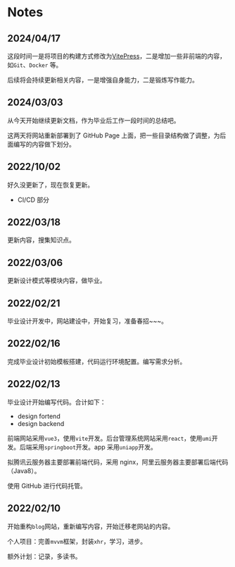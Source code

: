 # Notes

## 2024/04/17

这段时间一是将项目的构建方式修改为[VitePress](https://vitepress.dev/zh/)，二是增加一些非前端的内容，如`Git`、`Docker` 等。

后续将会持续更新相关内容，一是增强自身能力，二是锻炼写作能力。

## 2024/03/03

从今天开始继续更新文档，作为毕业后工作一段时间的总结吧。

这两天将网站重新部署到了 GitHub Page 上面，把一些目录结构做了调整，为后面编写的内容做下划分。

## 2022/10/02

好久没更新了，现在恢复更新。

- CI/CD 部分

## 2022/03/18

更新内容，搜集知识点。

## 2022/03/06

更新设计模式等模块内容，做毕业。

## 2022/02/21

毕业设计开发中，网站建设中，开始复习，准备春招~~~。

## 2022/02/16

完成毕业设计初始模板搭建，代码运行环境配置。编写需求分析。

## 2022/02/13

毕业设计开始编写代码。合计如下：

- design fortend
- design backend

前端网站采用`vue3`，使用`vite`开发。后台管理系统网站采用`react`，使用`umi`开发。后端采用`springboot`开发。app 采用`uniapp`开发。

拟腾讯云服务器主要部署前端代码，采用 nginx，阿里云服务器主要部署后端代码（Java8）。

使用 GitHub 进行代码托管。

## 2022/02/10

开始重构`blog`网站，重新编写内容，开始迁移老网站的内容。

个人项目：完善`mvvm`框架，封装`xhr`，学习，进步。

额外计划：记录，多读书。

